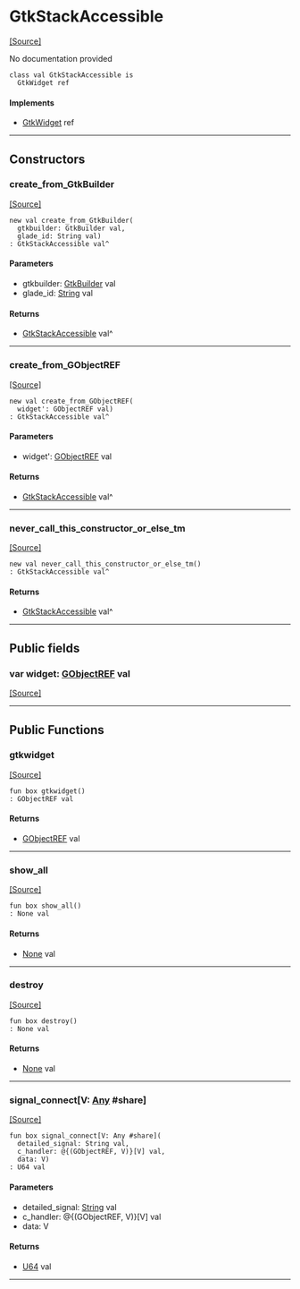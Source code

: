 # GtkStackAccessible
<span class="source-link">[[Source]](src/gtk3/GtkStackAccessible.md#L6)</span>

No documentation provided


```pony
class val GtkStackAccessible is
  GtkWidget ref
```

#### Implements

* [GtkWidget](gtk3-GtkWidget.md) ref

---

## Constructors

### create_from_GtkBuilder
<span class="source-link">[[Source]](src/gtk3/GtkStackAccessible.md#L14)</span>


```pony
new val create_from_GtkBuilder(
  gtkbuilder: GtkBuilder val,
  glade_id: String val)
: GtkStackAccessible val^
```
#### Parameters

*   gtkbuilder: [GtkBuilder](gtk3-GtkBuilder.md) val
*   glade_id: [String](builtin-String.md) val

#### Returns

* [GtkStackAccessible](gtk3-GtkStackAccessible.md) val^

---

### create_from_GObjectREF
<span class="source-link">[[Source]](src/gtk3/GtkStackAccessible.md#L17)</span>


```pony
new val create_from_GObjectREF(
  widget': GObjectREF val)
: GtkStackAccessible val^
```
#### Parameters

*   widget': [GObjectREF](minimal-browser-..-gobject-GObjectREF.md) val

#### Returns

* [GtkStackAccessible](gtk3-GtkStackAccessible.md) val^

---

### never_call_this_constructor_or_else_tm
<span class="source-link">[[Source]](src/gtk3/GtkStackAccessible.md#L20)</span>


```pony
new val never_call_this_constructor_or_else_tm()
: GtkStackAccessible val^
```

#### Returns

* [GtkStackAccessible](gtk3-GtkStackAccessible.md) val^

---

## Public fields

### var widget: [GObjectREF](minimal-browser-..-gobject-GObjectREF.md) val
<span class="source-link">[[Source]](src/gtk3/GtkStackAccessible.md#L10)</span>



---

## Public Functions

### gtkwidget
<span class="source-link">[[Source]](src/gtk3/GtkStackAccessible.md#L12)</span>


```pony
fun box gtkwidget()
: GObjectREF val
```

#### Returns

* [GObjectREF](minimal-browser-..-gobject-GObjectREF.md) val

---

### show_all
<span class="source-link">[[Source]](src/gtk3/GtkWidget.md#L4)</span>


```pony
fun box show_all()
: None val
```

#### Returns

* [None](builtin-None.md) val

---

### destroy
<span class="source-link">[[Source]](src/gtk3/GtkWidget.md#L7)</span>


```pony
fun box destroy()
: None val
```

#### Returns

* [None](builtin-None.md) val

---

### signal_connect\[V: [Any](builtin-Any.md) #share\]
<span class="source-link">[[Source]](src/gtk3/GtkWidget.md#L10)</span>


```pony
fun box signal_connect[V: Any #share](
  detailed_signal: String val,
  c_handler: @{(GObjectREF, V)}[V] val,
  data: V)
: U64 val
```
#### Parameters

*   detailed_signal: [String](builtin-String.md) val
*   c_handler: @{(GObjectREF, V)}[V] val
*   data: V

#### Returns

* [U64](builtin-U64.md) val

---

